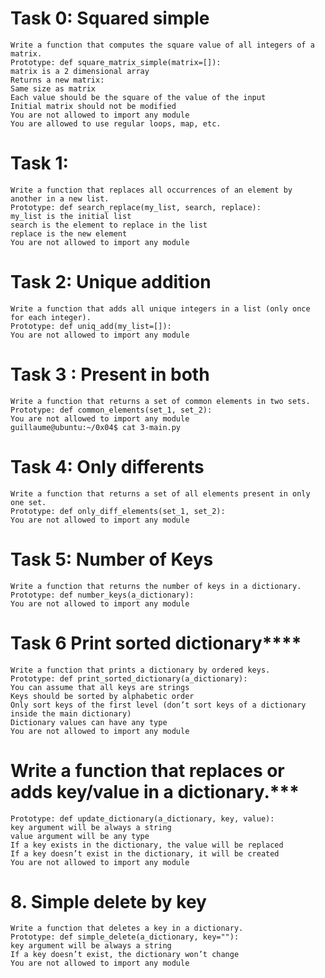 # Task 0: Squared simple
    Write a function that computes the square value of all integers of a matrix.
    Prototype: def square_matrix_simple(matrix=[]):
    matrix is a 2 dimensional array
    Returns a new matrix:
    Same size as matrix
    Each value should be the square of the value of the input
    Initial matrix should not be modified
    You are not allowed to import any module
    You are allowed to use regular loops, map, etc.
# Task 1:
    Write a function that replaces all occurrences of an element by another in a new list.
    Prototype: def search_replace(my_list, search, replace):
    my_list is the initial list
    search is the element to replace in the list
    replace is the new element
    You are not allowed to import any module
# Task 2: Unique addition
    Write a function that adds all unique integers in a list (only once for each integer).
    Prototype: def uniq_add(my_list=[]):
    You are not allowed to import any module
# Task 3 : Present in both
    Write a function that returns a set of common elements in two sets.
    Prototype: def common_elements(set_1, set_2):
    You are not allowed to import any module
    guillaume@ubuntu:~/0x04$ cat 3-main.py
# Task 4: Only differents
    Write a function that returns a set of all elements present in only one set.
    Prototype: def only_diff_elements(set_1, set_2):
    You are not allowed to import any module
# Task 5: Number of Keys
    Write a function that returns the number of keys in a dictionary.
    Prototype: def number_keys(a_dictionary):
    You are not allowed to import any module
# Task 6 Print sorted dictionary****
    Write a function that prints a dictionary by ordered keys.
    Prototype: def print_sorted_dictionary(a_dictionary):
    You can assume that all keys are strings
    Keys should be sorted by alphabetic order
    Only sort keys of the first level (don’t sort keys of a dictionary inside the main dictionary)
    Dictionary values can have any type
    You are not allowed to import any module
# Write a function that replaces or adds key/value in a dictionary.***
    Prototype: def update_dictionary(a_dictionary, key, value):
    key argument will be always a string
    value argument will be any type
    If a key exists in the dictionary, the value will be replaced
    If a key doesn’t exist in the dictionary, it will be created
    You are not allowed to import any module
# 8. Simple delete by key
    Write a function that deletes a key in a dictionary.
    Prototype: def simple_delete(a_dictionary, key=""):
    key argument will be always a string
    If a key doesn’t exist, the dictionary won’t change
    You are not allowed to import any module